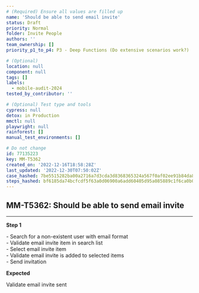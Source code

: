 ```yaml
---
# (Required) Ensure all values are filled up
name: 'Should be able to send email invite'
status: Draft
priority: Normal
folder: Invite People
authors: ''
team_ownership: []
priority_p1_to_p4: P3 - Deep Functions (Do extensive scenarios work?)

# (Optional)
location: null
component: null
tags: []
labels:
  - mobile-audit-2024
tested_by_contributor: ''

# (Optional) Test type and tools
cypress: null
detox: in Production
mmctl: null
playwright: null
rainforest: []
manual_test_environments: []

# Do not change
id: 77135223
key: MM-T5362
created_on: '2022-12-16T18:58:28Z'
last_updated: '2022-12-30T07:50:02Z'
case_hashed: 7be5515282ba00a2716a7d3cda3d8368365324a567f0af02ee91b84da8da23688689362ad191849d2827b2c2f19f02c2
steps_hashed: bf6185da74bcfcdf5f63a0d06900a6add60405d95a085889c1f6ca0b04c0c7cdd20588876a7e21cc84c7ce367f119f45
---
```


<!-- (Auto-generated) Based on frontmatter's "key" and "name" -->

## MM-T5362: Should be able to send email invite

---

**Step 1**

\- Search for a non-existent user with email format\
\- Validate email invite item in search list\
\- Select email invite item\
\- Validate email invite is added to selected items\
\- Send invitation

**Expected**

Validate email invite sent
